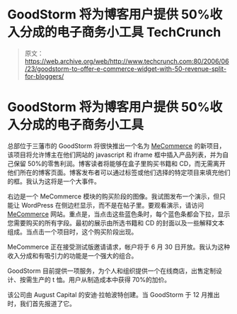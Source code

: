 # GoodStorm 将为博客用户提供 50%收入分成的电子商务小工具 TechCrunch

> 原文：<https://web.archive.org/web/http://www.techcrunch.com:80/2006/06/23/goodstorm-to-offer-e-commerce-widget-with-50-revenue-split-for-bloggers/>

# GoodStorm 将为博客用户提供 50%收入分成的电子商务小工具

总部位于三藩市的 GoodStorm 将很快推出一个名为 [MeCommerce](https://web.archive.org/web/20221006205005/http://mecommerce.goodstorm.com/) 的新项目，该项目将允许博主在他们网站的 javascript 和 iframe 框中插入产品列表，并为自己保留 50%的零售利润。博客读者将能够在盒子里购买书籍和 CD，而无需离开他们所在的博客页面。博客发布者可以通过标签或他们选择的特定项目来填充他们的框。我认为这将是一个大事件。

 [](https://web.archive.org/web/20221006205005/http://mecommerce.goodstorm.com/) 右边是一个 MeCommerce 模块的购买阶段的图像。我试图发布一个演示，但只能让 WordPress 在侧边栏显示，而不是在帖子里。要观看演示，请访问 [MeCommerce](https://web.archive.org/web/20221006205005/http://mecommerce.goodstorm.com/) 网站。重点是，当点击这些蓝色条时，每个蓝色条都会下拉，显示您需要购买的所有字段。最初的展示由所选书籍和 CD 的封面以及一些解释文本组成。当点击一个项目时，这个购买阶段出现。

MeCommerce 正在接受测试版邀请请求，帐户将于 6 月 30 日开放。我认为这种收入分成和有吸引力的功能是一个强大的组合。

GoodStorm 目前提供一项服务，为个人和组织提供一个在线商店，出售定制设计、按需生产的 t 恤。用户从制造成本中获得 70%的加价。

该公司由 August Capital 的安迪·拉帕波特创建。当 GoodStorm 于 12 月推出时，我们首先报道了它。